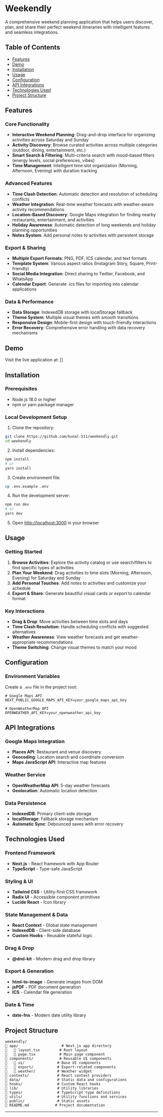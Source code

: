 # Weekendly

A comprehensive weekend planning application that helps users discover, plan, and share their perfect weekend itineraries with intelligent features and seamless integrations.

## Table of Contents

- [Features](#features)
- [Demo](#demo)
- [Installation](#installation)
- [Usage](#usage)
- [Configuration](#configuration)
- [API Integrations](#api-integrations)
- [Technologies Used](#technologies-used)
- [Project Structure](#project-structure)

## Features

### Core Functionality
- **Interactive Weekend Planning**: Drag-and-drop interface for organizing activities across Saturday and Sunday
- **Activity Discovery**: Browse curated activities across multiple categories (outdoor, dining, entertainment, etc.)
- **Smart Search & Filtering**: Multi-criteria search with mood-based filters (energy levels, social preferences, vibes)
- **Time Management**: Intelligent time slot organization (Morning, Afternoon, Evening) with duration tracking

### Advanced Features
- **Time Clash Detection**: Automatic detection and resolution of scheduling conflicts
- **Weather Integration**: Real-time weather forecasts with weather-aware activity recommendations
- **Location-Based Discovery**: Google Maps integration for finding nearby restaurants, entertainment, and activities
- **Holiday Awareness**: Automatic detection of long weekends and holiday planning opportunities
- **Notes System**: Add personal notes to activities with persistent storage

### Export & Sharing
- **Multiple Export Formats**: PNG, PDF, ICS calendar, and text formats
- **Template System**: Various aspect ratios (Instagram Story, Square, Print-friendly)
- **Social Media Integration**: Direct sharing to Twitter, Facebook, and WhatsApp
- **Calendar Export**: Generate .ics files for importing into calendar applications

### Data & Performance
- **Data Storage**: IndexedDB storage with localStorage fallback
- **Theme System**: Multiple visual themes with smooth transitions
- **Responsive Design**: Mobile-first design with touch-friendly interactions
- **Error Recovery**: Comprehensive error handling with data recovery mechanisms

## Demo

Visit the live application at: []

## Installation

### Prerequisites
- Node.js 18.0 or higher
- npm or yarn package manager

### Local Development Setup

1. Clone the repository:
```bash
git clone https://github.com/kunal-511/weekendly.git
cd weekendly
```

2. Install dependencies:
```bash
npm install
# or
yarn install
```

3. Create environment file:
```bash
cp .env.example .env
```


4. Run the development server:
```bash
npm run dev
# or
yarn dev
```

5. Open [http://localhost:3000](http://localhost:3000) in your browser


## Usage

### Getting Started
1. **Browse Activities**: Explore the activity catalog or use search/filters to find specific types of activities
2. **Plan Your Weekend**: Drag activities to time slots (Morning, Afternoon, Evening) for Saturday and Sunday
3. **Add Personal Touches**: Add notes to activities and customize your schedule
4. **Export & Share**: Generate beautiful visual cards or export to calendar format

### Key Interactions
- **Drag & Drop**: Move activities between time slots and days
- **Time Clash Resolution**: Handle scheduling conflicts with suggested alternatives
- **Weather Awareness**: View weather forecasts and get weather-appropriate recommendations
- **Theme Switching**: Change visual themes to match your mood

## Configuration

### Environment Variables

Create a `.env` file in the project root:

```env
# Google Maps API
NEXT_PUBLIC_GOOGLE_MAPS_API_KEY=your_google_maps_api_key

# OpenWeatherMap API
OPENWEATHER_API_KEY=your_openweather_api_key
```

## API Integrations

### Google Maps Integration
- **Places API**: Restaurant and venue discovery
- **Geocoding**: Location search and coordinate conversion
- **Maps JavaScript API**: Interactive map features

### Weather Service
- **OpenWeatherMap API**: 5-day weather forecasts
- **Geolocation**: Automatic location detection

### Data Persistence
- **IndexedDB**: Primary client-side storage
- **localStorage**: Fallback storage mechanism
- **Automatic Sync**: Debounced saves with error recovery

## Technologies Used

### Frontend Framework
- **Next.js** - React framework with App Router
- **TypeScript** - Type-safe JavaScript

### Styling & UI
- **Tailwind CSS** - Utility-first CSS framework
- **Radix UI** - Accessible component primitives
- **Lucide React** - Icon library

### State Management & Data
- **React Context** - Global state management
- **IndexedDB** - Client-side database
- **Custom Hooks** - Reusable stateful logic

### Drag & Drop
- **@dnd-kit** - Modern drag and drop library

### Export & Generation
- **html-to-image** - Generate images from DOM
- **jsPDF** - PDF document generation
- **ICS** - Calendar file generation

### Date & Time
- **date-fns** - Modern date utility library

## Project Structure

```
weekendly/
   app/                    # Next.js app directory
      layout.tsx         # Root layout
      page.tsx           # Main page component
   components/            # Reusable UI components
      ui/               # Base UI components
      export/           # Export-related components
      weather/          # Weather widget
   contexts/             # React context providers
   data/                 # Static data and configurations
   hooks/                # Custom React hooks
   lib/                  # Utility libraries
   types/                # TypeScript type definitions
   utils/                # Utility functions and services
   public/               # Static assets
   README.md            # Project documentation
```


---

